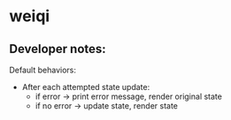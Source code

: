 # weiqi

## Developer notes:

Default behaviors:
- After each attempted state update:
  - if error -> print error message, render original state
  - if no error -> update state, render state